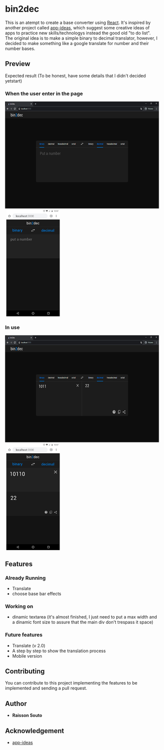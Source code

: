 # bin2dec 

This is an atempt to create a base converter using [React](https://github.com/facebook/react). It's inspired by another project called [app-ideas](https://github.com/florinpop17/app-ideas), which suggest some creative ideas of apps to practice new skills/technologys instead the good old "to do list". The original idea is to make a simple binary to decimal translator, however, I decided to make something like a google translate for number and their number bases.

## Preview

Expected result (To be honest, have some details that I didn't decided yetstart)

### When the user enter in the page

<img src='./bin2dec-print1.png'  height='350'>&nbsp;<img src='./bin2dec-mobile1.png' height='350'>

### In use


<img src='./bin2dec-print2.png'  height='350'>&nbsp;<img src='./bin2dec-mobile2.png' height='350'>

## Features

### Already Running

- Translate
- choose base bar effects

### Working on

- dinamic textarea (it's almost finished, I just need to put a max width and a dinamic font size to assure that the main div don't trespass it space)

### Future features

- Translate (v 2.0)
- A step by step to show the translation process
- Mobile version

## Contributing

You can contribute to this project implementing the features to be implemented and sending a pull request.

## Author

- **Raisson Souto**

## Acknowledgement

- [app-ideas](https://github.com/florinpop17/app-ideas)

